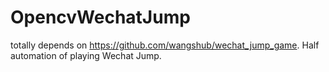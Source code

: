 # OpencvWechatJump
totally depends on https://github.com/wangshub/wechat_jump_game. Half automation of playing Wechat Jump.
